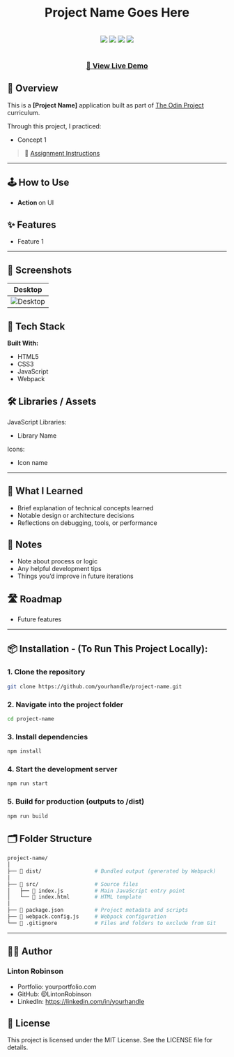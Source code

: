 <div align="center">
  <br>
  <h1>Project Name Goes Here</h1>
  <br>
  <div>
    <img src="https://img.shields.io/static/v1?label=&message=HTML&color=E34F26&style=for-the-badge&logo=HTML5&logoColor=white">
    <img src="https://img.shields.io/static/v1?label=&message=CSS&color=1572B6&style=for-the-badge&logo=CSS3&logoColor=white">
    <img src="https://img.shields.io/static/v1?label=&message=JavaScript&color=F7DF1E&style=for-the-badge&logo=javascript&logoColor=black">
    <img src="https://img.shields.io/static/v1?label=&message=Webpack&color=8DD6F9&style=for-the-badge&logo=webpack&logoColor=black">
  </div>
  <br>
  <h3><b><a href="#live-demo">🔗 View Live Demo</a></b></h3>
</div>



## 📖 Overview

This is a **[Project Name]** application built as part of [The Odin Project](https://www.theodinproject.com) curriculum.

Through this project, I practiced:
- Concept 1

> 📘 [Assignment Instructions](#link-to-assignment)


---

## 🕹️ How to Use 

- <b> Action </b> on UI  




## ✨ Features

- Feature 1  

---

## 📸 Screenshots

| Desktop | 
|--------|
| ![Desktop](./readme-assets/Desktop.png) | 

## 🔧 Tech Stack

**Built With:**

- HTML5  
- CSS3  
- JavaScript  
- Webpack  




## 🛠️ Libraries / Assets

JavaScript Libraries:
- Library Name

Icons:
- Icon name


---



<!-- ⚠️ Set up environment variables or API keys if required. -->



## 🧠 What I Learned
- Brief explanation of technical concepts learned
- Notable design or architecture decisions
- Reflections on debugging, tools, or performance



## 🧪 Notes
- Note about process or logic
- Any helpful development tips
- Things you’d improve in future iterations

## 🛣️ Roadmap
- Future features 



---
## 📦 Installation - (To Run This Project Locally):

### 1. Clone the repository
```bash
git clone https://github.com/yourhandle/project-name.git
```
### 2. Navigate into the project folder
```bash
cd project-name
```
### 3. Install dependencies
```bash
npm install
```
### 4. Start the development server
```bash
npm run start
```
### 5. Build for production (outputs to /dist)
```bash
npm run build
```
## 🗂️ Folder Structure
```bash
project-name/
│
├── 📁 dist/                 # Bundled output (generated by Webpack)
│
├── 📁 src/                  # Source files
│   ├── 📄 index.js          # Main JavaScript entry point
│   └── 📄 index.html        # HTML template
│
├── 📄 package.json          # Project metadata and scripts
├── 📄 webpack.config.js     # Webpack configuration
└── 📄 .gitignore            # Files and folders to exclude from Git
```
---


## 🙋‍♂ Author

### Linton Robinson
- Portfolio: yourportfolio.com
- GitHub: @LintonRobinson
- LinkedIn: https://linkedin.com/in/yourhandle

## 📄 License

This project is licensed under the MIT License. See the LICENSE file for details.
